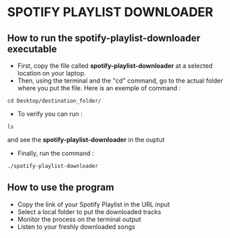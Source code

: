 # SPOTIFY PLAYLIST DOWNLOADER

## How to run the spotify-playlist-downloader executable

- First, copy the file called **spotify-playlist-downloader** at a selected location on your laptop.
- Then, using the terminal and the "cd" command, go to the actual folder where you put the file. Here is an exemple of command :

```
cd Desktop/destination_folder/
```

- To verify you can run :

```
ls
```

and see the **spotify-playlist-downloader** in the ouptut

- Finally, run the command :

```
./spotify-playlist-downloader
```

## How to use the program

- Copy the link of your Spotify Playlist in the URL input
- Select a local folder to put the downloaded tracks
- Monitor the process on the terminal output
- Listen to your freshly downloaded songs
